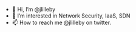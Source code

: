 - 👋 Hi, I’m @jlilleby
- 👀 I’m interested in Network Security, IaaS, SDN
- 📫 How to reach me @jlilleby on twitter.

<!---
jlilleby/jlilleby is a ✨ special ✨ repository because its `README.md` (this file) appears on your GitHub profile.
You can click the Preview link to take a look at your changes.
--->
